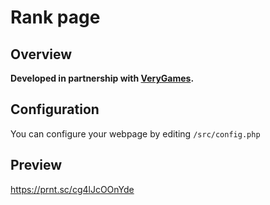 # Rank page

## Overview
**Developed in partnership with [VeryGames](https://www.verygames.net).**

## Configuration
You can configure your webpage by editing `/src/config.php`

## Preview 
https://prnt.sc/cg4lJcOOnYde